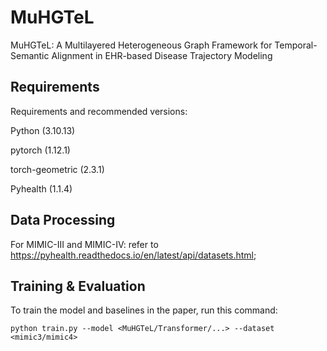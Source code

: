 # MuHGTeL
MuHGTeL: A Multilayered Heterogeneous Graph Framework for Temporal-Semantic Alignment in EHR-based Disease Trajectory Modeling

## Requirements

Requirements and recommended versions:

Python (3.10.13)

pytorch (1.12.1)

torch-geometric (2.3.1)

Pyhealth (1.1.4)

## Data Processing

For MIMIC-III and MIMIC-IV: refer to https://pyhealth.readthedocs.io/en/latest/api/datasets.html; 


## Training & Evaluation

To train the model and baselines in the paper, run this command:

```
python train.py --model <MuHGTeL/Transformer/...> --dataset <mimic3/mimic4>
```
